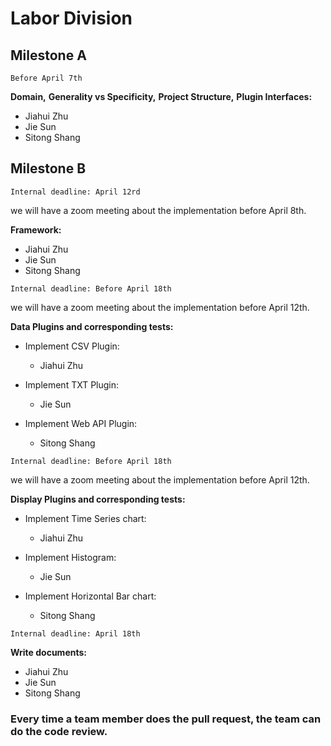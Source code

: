 # Labor Division
## Milestone A

`Before April 7th`

**Domain,**
**Generality vs Specificity,**
**Project Structure,**
**Plugin Interfaces:**
  - Jiahui Zhu
  - Jie Sun
  - Sitong Shang

## Milestone B
`Internal deadline: April 12rd`

we will have a zoom meeting about the implementation before April 8th.

**Framework:**
- Jiahui Zhu
- Jie Sun
- Sitong Shang

`Internal deadline: Before April 18th`

we will have a zoom meeting about the implementation before April 12th.

**Data Plugins and corresponding tests:**
- Implement CSV Plugin:
  - Jiahui Zhu

- Implement TXT Plugin:
  - Jie Sun

- Implement Web API Plugin:
  - Sitong Shang

`Internal deadline: Before April 18th`

we will have a zoom meeting about the implementation before April 12th.

**Display Plugins and corresponding tests:**
- Implement Time Series chart:
  - Jiahui Zhu

- Implement Histogram:
  - Jie Sun

- Implement Horizontal Bar chart:
  - Sitong Shang

`Internal deadline: April 18th`

**Write documents:**
- Jiahui Zhu
- Jie Sun
- Sitong Shang

### Every time a team member does the pull request, the team can do the code review.